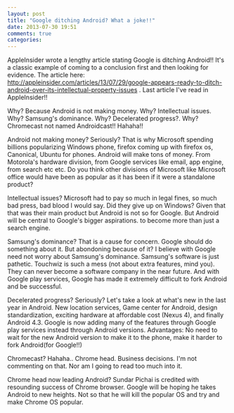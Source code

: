 ```yaml
---
layout: post
title: "Google ditching Android? What a joke!!"
date: 2013-07-30 19:51
comments: true
categories: 
---
```


AppleInsider wrote a lengthy article stating Google is ditching Android!! It's a classic example of coming to a conclusion first and then looking for evidence. The article here: http://appleinsider.com/articles/13/07/29/google-appears-ready-to-ditch-android-over-its-intellectual-property-issues . Last article I've read in AppleInsider!!

Why? Because Android is not making money. Why? Intellectual issues. Why? Samsung's dominance. Why? Decelerated progress?. Why? Chromecast not named Androidcast!! Hahaha!!

Android not making money? Seriously? That is why Microsoft spending billions popularizing Windows phone, firefox coming up with firefox os, Canonical, Ubuntu for phones. Android will make tons of money. From Motorola's hardware division, from Google services like email, app engine, from search etc etc. Do you think other divisions of Microsoft like Microsoft office would have been as popular as it has been if it were a standalone product?

Intellectual issues? Microsoft had to pay so much in legal fines, so much bad press, bad blood I would say. Did they give up on Windows? Given that that was their main product but Android is not so for Google. But Android will be central to Google's bigger aspirations. to become more than just a search engine.

Samsung's dominance? That is a cause for concern. Google should do something about it. But abondoning because of it? I believe with Google need not worry about Samsung's dominance. Samsung's software is just pathetic. Touchwiz is such a mess (not about extra features, mind you). They can never become a software company in the near future. And with Google play services, Google has made it extremely difficult to fork Android and be successful.

Decelerated progress? Seriously? Let's take a look at what's new in the last year in Android. New location services, Game center for Android, design standardization, exciting hardware at affordable cost (Nexus 4), and finally Android 4.3. Google is now adding many of the features through Google play services instead through Android versions. Advantages: No need to wait for the new Android version to make it to the phone, make it harder to fork Android(for Google!!)

Chromecast? Hahaha.. Chrome head. Business decisions. I'm not commenting on that. Nor am I going to read too much into it.

Chrome head now leading Android? Sundar Pichai is credited with resounding success of Chrome browser. Google will be hoping he takes Android to new heights. Not so that he will kill the popular OS and try and make Chrome OS popular.